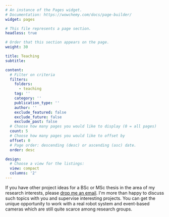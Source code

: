 ```yaml
---
# An instance of the Pages widget.
# Documentation: https://wowchemy.com/docs/page-builder/
widget: pages

# This file represents a page section.
headless: true

# Order that this section appears on the page.
weight: 30

title: Teaching
subtitle:

content:
  # Filter on criteria
  filters:
    folders:
      - teaching
    tag: ''
    category: ''
    publication_type: ''
    author: ''
    exclude_featured: false
    exclude_future: false
    exclude_past: false
  # Choose how many pages you would like to display (0 = all pages)
  count: 5
  # Choose how many pages you would like to offset by
  offset: 0
  # Page order: descending (desc) or ascending (asc) date.
  order: desc

design:
  # Choose a view for the listings:
  view: compact
  columns: '2'
---
```


If you have other project ideas for a BSc or MSc thesis in the area of my research interests, please [drop me an email](andreas.ziegler@uni-tuebingen.de). I'm more than happy to discuss such topics with you and supervise interesting projects. You can get the unique opportunity to work with a real robot system and event-based cameras which are still quite scarce among research groups.
